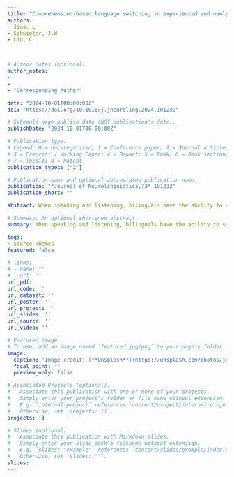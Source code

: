 ```yaml
---
title: "Comprehension-based language switching in experienced and newly learned languages: Evidence from induced brain oscillations"
authors:
- Jiao, L
- Schwieter, J.W
- Liu, C



# Author notes (optional)
author_notes:
- 
-
- "Corresponding Author"

date: "2024-10-01T00:00:00Z"
doi: "https://doi.org/10.1016/j.jneuroling.2024.101232"

# Schedule page publish date (NOT publication's date).
publishDate: "2024-10-01T00:00:00Z"

# Publication type.
# Legend: 0 = Uncategorized; 1 = Conference paper; 2 = Journal article;
# 3 = Preprint / Working Paper; 4 = Report; 5 = Book; 6 = Book section;
# 7 = Thesis; 8 = Patent
publication_types: ["2"]

# Publication name and optional abbreviated publication name.
publication: "*Journal of Neurolinguistics,73* 101232"
publication_short: ""

abstract: When speaking and listening, bilinguals have the ability to seamlessly switch between their two languages using complex control processes. In the present study, we use electroencephalography (EEG) and time-frequency representation (TFR) analyses to investigate comprehension-based switching between experienced and newly learned languages. Bilinguals performed an auditory picture-word matching task in two experienced languages (Chinese and English) and in two newly learned languages (German and Japanese). The behavioral results revealed asymmetrical switch costs when switching between experienced languages, with larger costs in Chinese than in English, but no costs between the two newly learned languages. The results of the TFR analyses found that for the experienced languages, switch trials induced a power decrease in delta and theta bands, while for the two newly learned languages, switch trials led to a power decrease in the theta and alpha bands. The findings underscore the dynamic nature of language control and provide evidence for the Dynamic Restructuring Model.

# Summary. An optional shortened abstract.
summary: When speaking and listening, bilinguals have the ability to seamlessly switch between their two languages using complex control processes. In the present study, we use electroencephalography (EEG) and time-frequency representation (TFR) analyses to investigate

tags:
- Source Themes
featured: false

# links:
# - name: ""
#   url: ""
url_pdf: 
url_code: ''
url_dataset: ''
url_poster: ''
url_project: ''
url_slides: ''
url_source: ''
url_video: ''

# Featured image
# To use, add an image named `featured.jpg/png` to your page's folder. 
image:
  caption: 'Image credit: [**Unsplash**](https://unsplash.com/photos/jdD8gXaTZsc)'
  focal_point: ""
  preview_only: false

# Associated Projects (optional).
#   Associate this publication with one or more of your projects.
#   Simply enter your project's folder or file name without extension.
#   E.g. `internal-project` references `content/project/internal-project/index.md`.
#   Otherwise, set `projects: []`.
projects: []

# Slides (optional).
#   Associate this publication with Markdown slides.
#   Simply enter your slide deck's filename without extension.
#   E.g. `slides: "example"` references `content/slides/example/index.md`.
#   Otherwise, set `slides: ""`.
slides:
---
```

